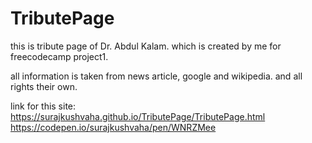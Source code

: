 # TributePage
this is tribute  page of Dr. Abdul Kalam. which is created by me for freecodecamp project1.

all information is taken from news article, google and wikipedia.
and all rights their own.

link for this site:
https://surajkushvaha.github.io/TributePage/TributePage.html
https://codepen.io/surajkushvaha/pen/WNRZMee

